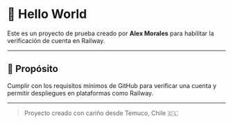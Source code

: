 # 👋 Hello World

Este es un proyecto de prueba creado por **Alex Morales** para habilitar la verificación de cuenta en Railway.

---

## 🔧 Propósito

Cumplir con los requisitos mínimos de GitHub para verificar una cuenta y permitir despliegues en plataformas como Railway.

---

> Proyecto creado con cariño desde Temuco, Chile 🇨🇱
